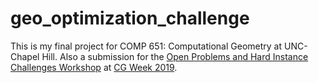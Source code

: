 # geo_optimization_challenge

This is my final project for COMP 651: Computational Geometry at UNC-Chapel Hill. Also a submission for the [Open Problems and Hard Instance Challenges Workshop](https://sites.google.com/stonybrook.edu/cgweek2019-workshop/) at [CG Week 2019](http://eecs.oregonstate.edu/socg19/).
